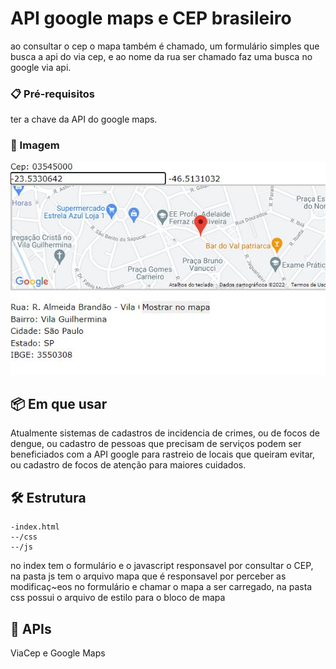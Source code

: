 # API google maps e CEP brasileiro

ao consultar o cep o mapa também é chamado, um formulário simples que busca a api do via cep, e ao nome da rua ser chamado faz uma busca no google via api.



### 📋 Pré-requisitos

ter a chave da API do google maps.

### 🔧 Imagem

![API maps](https://github.com/FaustinoPsy/API-CEP-API-MAPAS/blob/main/img/cep.JPG)

## 📦 Em que usar

Atualmente sistemas de cadastros de incidencia de crimes, ou de focos de dengue, ou cadastro de pessoas que precisam de serviços podem ser beneficiados com a API google para rastreio de locais que queiram evitar, ou cadastro de focos de atenção para maiores cuidados.

## 🛠️ Estrutura
```
-index.html
--/css
--/js
```
no index tem o formulário e o javascript responsavel por consultar o CEP, na pasta js tem o arquivo mapa que é responsavel por perceber as modificaç~eos no formulário e chamar o mapa a ser carregado, na pasta css possui o arquivo de estilo para o bloco de mapa

## 📌 APIs
ViaCep e Google Maps

